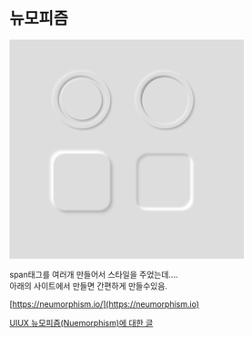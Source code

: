 # 뉴모피즘 #

![뉴모피즘](./neumorphism.png)

span태그를 여러개 만들어서 스타일을 주었는데....<br>
아래의 사이트에서 만들면 간편하게 만들수있음.


[https://neumorphism.io/](https://neumorphism.io)


[UIUX 뉴모피즘(Nuemorphism)에 대한 글](https://blog.naver.com/kosoodream/222442882276)